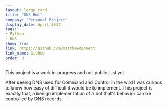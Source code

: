 ```yaml
---
layout: large_card
title: "DNS Bot"
company: "Personal Project"
display_date: April 2022
tags:
- Python
- DNS
show: true
link: https://github.com/matthewdennett
link_name: Github
order: 3
---
```


This project is a work in progress and not public just yet.

After seeing DNS used for Command and Control in the wild I was curious to know how easy of difficult it would be to implement. This project is exactly that, a benign implementation of a bot that's behavior can be controlled by DNS records.